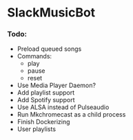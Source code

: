 # SlackMusicBot

### Todo:

* Preload queued songs
* Commands:
  * play
  * pause
  * reset
* Use Media Player Daemon?
* Add playlist support
* Add Spotify support
* Use ALSA instead of Pulseaudio 
* Run Mkchromecast as a child process
* Finish Dockerizing
* User playlists 
